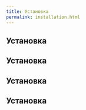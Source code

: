 ```yaml
---
title: Установка
permalink: installation.html
---
```


## Установка

## Установка

## Установка

## Установка

